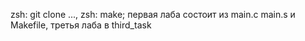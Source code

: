 zsh: git clone ...,
zsh: make; 
первая лаба состоит из main.c main.s и Makefile, третья лаба в third_task


